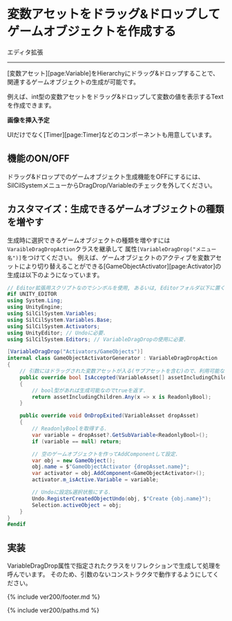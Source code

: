 # 変数アセットをドラッグ&ドロップしてゲームオブジェクトを作成する

エディタ拡張

---

[変数アセット][page:Variable]をHierarchyにドラッグ&ドロップすることで、
関連するゲームオブジェクトの生成が可能です。

例えば、int型の変数アセットをドラッグ&ドロップして変数の値を表示するTextを作成できます。

**画像を挿入予定**

UIだけでなく[Timer][page:Timer]などのコンポーネントも用意しています。

## 機能のON/OFF

ドラッグ&ドロップでのゲームオブジェクト生成機能をOFFにするには、
SilCilSystemメニューからDragDrop/Variableのチェックを外してください。

## カスタマイズ：生成できるゲームオブジェクトの種類を増やす

生成時に選択できるゲームオブジェクトの種類を増やすには`VaraibleDragDropAction`クラスを継承して
属性`[VariableDragDrop("メニュー名")]`をつけてください。
例えば、ゲームオブジェクトのアクティブを変数アセットにより切り替えることができる[GameObjectActivator][page:Activator]の生成は以下のようになっています。

```cs
// Editor拡張用スクリプトなのでシンボルを使用, あるいは, Editorフォルダ以下に置く.
#if UNITY_EDITOR
using System.Ling;
using UnityEngine;
using SilCilSystem.Variables;
using SilCilSystem.Variables.Base;
using SilCilSystem.Activators;
using UnityEditor; // Undoに必要.
using SilCilSystem.Editors; // VariableDragDropの使用に必要.

[VariableDragDrop("Activators/GameObjects")]
internal class GameObjectActivatorGenerator : VariableDragDropAction
{
    // 引数にはドラッグされた変数アセットが入る(サブアセットを含む)ので、利用可能ならtrueを返す.
    public override bool IsAccepted(VariableAsset[] assetIncludingChildren)
    {
        // bool型があれば生成可能なのでtrueを返す.
        return assetIncludingChildren.Any(x => x is ReadonlyBool);
    }

    public override void OnDropExited(VariableAsset dropAsset)
    {
        // ReadonlyBoolを取得する.
        var variable = dropAsset?.GetSubVariable<ReadonlyBool>();
        if (variable == null) return;

        // 空のゲームオブジェクトを作ってAddComponentして設定.
        var obj = new GameObject();
        obj.name = $"GameObjectActivator {dropAsset.name}";
        var activator = obj.AddComponent<GameObjectActivator>();
        activator.m_isActive.Variable = variable;

        // Undoに設定&選択状態にする.
        Undo.RegisterCreatedObjectUndo(obj, $"Create {obj.name}");
        Selection.activeObject = obj;
    }
}
#endif
```

## 実装

VariableDragDrop属性で指定されたクラスをリフレクションで生成して処理を呼んでいます。
そのため、引数のないコンストラクタで動作するようにしてください。

<!--- footer --->

{% include ver200/footer.md %}

<!--- 参照 --->

{% include ver200/paths.md %}
